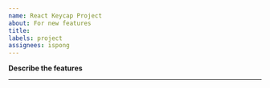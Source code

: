 ```yaml
---
name: React Keycap Project
about: For new features
title:
labels: project
assignees: ispong
---
```


<!--
!!! New Features  !!!
-->
**Describe the features**

***